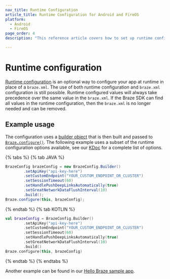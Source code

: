 ```yaml
---
nav_title: Runtime Configuration
article_title: Runtime Configuration for Android and FireOS
platform: 
  - Android
  - FireOS
page_order: 4
description: "This reference article covers how to set up runtime configuration for your Android application."

---
```


# Runtime configuration

[Runtime configuration][1] is an optional way to configure your app at runtime in place of a `braze.xml`. The use of both runtime configuration and `braze.xml` configuration is still possible. Runtime configured values will always take precedence over the same value in the `braze.xml`. If the Braze SDK can find all values in the runtime configuration, then the `braze.xml` is no longer needed and can be removed.

## Example usage

The configuration uses a [builder object][2] that is then built and passed to [`Braze.configure()`][1]. The following example uses a subset of the runtime configuration options available, see our [KDoc][1] for a complete list of options.

{% tabs %}
{% tab JAVA %}

```java
BrazeConfig brazeConfig = new BrazeConfig.Builder()
        .setApiKey("api-key-here")
        .setCustomEndpoint("YOUR_CUSTOM_ENDPOINT_OR_CLUSTER")
        .setSessionTimeout(60)
        .setHandlePushDeepLinksAutomatically(true)
        .setGreatNetworkDataFlushInterval(10)
        .build();
Braze.configure(this, brazeConfig);
```

{% endtab %}
{% tab KOTLIN %}

```kotlin
val brazeConfig = BrazeConfig.Builder()
        .setApiKey("api-key-here")
        .setCustomEndpoint("YOUR_CUSTOM_ENDPOINT_OR_CLUSTER")
        .setSessionTimeout(60)
        .setHandlePushDeepLinksAutomatically(true)
        .setGreatNetworkDataFlushInterval(10)
        .build()
Braze.configure(this, brazeConfig)
```

{% endtab %}
{% endtabs %}

Another example can be found in our [Hello Braze sample app][3].

[1]: https://appboy.github.io/appboy-android-sdk/kdoc/braze-android-sdk/com.appboy/-appboy/configure.html
[2]: https://appboy.github.io/appboy-android-sdk/kdoc/braze-android-sdk/com.braze.configuration/-braze-config/-builder/index.html
[3]: https://github.com/Appboy/appboy-android-sdk/blob/master/samples/hello-braze/src/main/java/com/braze/helloworld/CustomApplication.java
